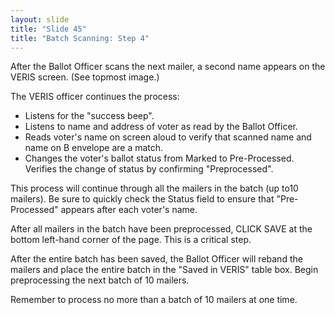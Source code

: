 ```yaml
---
layout: slide
title: "Slide 45"
title: "Batch Scanning: Step 4"
---
```


After the Ballot Officer scans the next mailer, a second name appears on the VERIS screen. (See topmost image.)

The VERIS officer continues the process:

- Listens for the "success beep".
- Listens to name and address of voter as read by the Ballot Officer.
- Reads voter's name on screen aloud to verify that scanned name and name on B envelope are a match.
- Changes the voter's ballot status from Marked to Pre-Processed. Verifies the change of status by confirming "Preprocessed".

This process will continue through all the mailers in the batch (up to10 mailers). Be sure to quickly check the Status field to ensure that "Pre-Processed" appears after each voter's name.

After all mailers in the batch have been preprocessed, CLICK SAVE at the bottom left-hand corner of the page. This is a critical step.

After the entire batch has been saved, the Ballot Officer will reband the mailers and place the entire batch in the "Saved in VERIS" table box. Begin preprocessing the next batch of 10 mailers.

Remember to process no more than a batch of 10 mailers at one time.